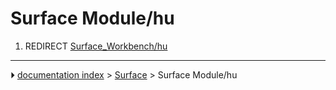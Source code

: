 # Surface Module/hu
1.  REDIRECT [Surface_Workbench/hu](Surface_Workbench/hu.md)



---
⏵ [documentation index](../README.md) > [Surface](Surface_Workbench.md) > Surface Module/hu
